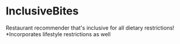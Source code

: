 # InclusiveBites
Restaurant recommender that's inclusive for all dietary restrictions!
*Incorporates lifestyle restrictions as well